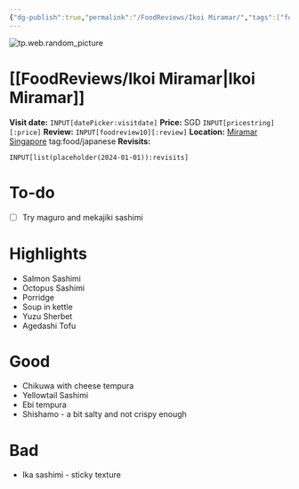 ```yaml
---
{"dg-publish":true,"permalink":"/FoodReviews/Ikoi Miramar/","tags":["food","foodreview","review","japanese","singapore"],"noteIcon":""}
---
```


![tp.web.random_picture](https://images.unsplash.com/photo-1441861539200-6208cf4a122f?crop=entropy&cs=tinysrgb&fit=crop&fm=jpg&h=200&ixid=MnwxfDB8MXxyYW5kb218MHx8amFwYW5lc2UsZm9vZCxyZXN0YXVyYW50LGRpbmluZ3x8fHx8fDE2NTczMDA3NTE&ixlib=rb-1.2.1&q=80&utm_campaign=api-credit&utm_medium=referral&utm_source=unsplash_source&w=480)
# [[FoodReviews/Ikoi Miramar\|Ikoi Miramar]]
**Visit date:** `INPUT[datePicker:visitdate]`
**Price:** SGD `INPUT[pricestring][:price]` 
**Review:** `INPUT[foodreview10][:review]`
**Location:** [Miramar Singapore](geo:1.28818515,103.83737959591224) tag:food/japanese
**Revisits:** 
```meta-bind
INPUT[list(placeholder(2024-01-01)):revisits]
```
# To-do
- [ ] Try maguro and mekajiki sashimi

# Highlights
- Salmon Sashimi
- Octopus Sashimi
- Porridge
- Soup in kettle
- Yuzu Sherbet
- Agedashi Tofu

# Good
- Chikuwa with cheese tempura
- Yellowtail Sashimi
- Ebi tempura
- Shishamo - a bit salty and not crispy enough

# Bad
- Ika sashimi - sticky texture
